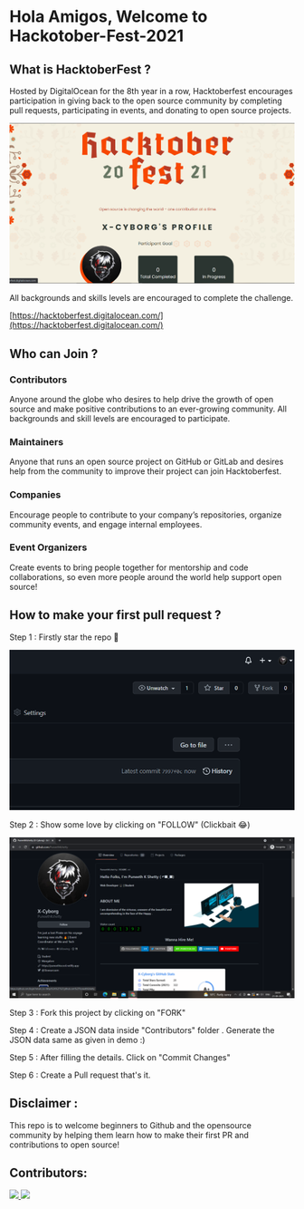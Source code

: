 # Hola Amigos, Welcome to Hackotober-Fest-2021

## What is HacktoberFest ?
Hosted by DigitalOcean for the 8th year in a row, Hacktoberfest encourages participation in giving back to the open source community by completing pull requests, participating in events, and donating to open source projects.

<img src="images/Screenshot (213).png"></img>

All backgrounds and skills levels are encouraged to complete the challenge.

[https://hacktoberfest.digitalocean.com/](https://hacktoberfest.digitalocean.com/)

## Who can Join ?

### Contributors
Anyone around the globe who desires to help drive the growth of open source and make positive contributions to an ever-growing community. All backgrounds and skill levels are encouraged to participate.

### Maintainers
Anyone that runs an open source project on GitHub or GitLab and desires help from the community to improve their project can join Hacktoberfest.

### Companies 
Encourage people to contribute to your company’s repositories, organize community events, and engage internal employees.

### Event Organizers
Create events to bring people together for mentorship and code collaborations, so even more people around the world help support open source!

## How to make your first pull request ?
Step 1 : Firstly star the repo 🌟

<img src="images/Screenshot (205).png"></img>

Step 2 : Show some love by clicking on "FOLLOW" (Clickbait 😂)

<img src="images/Screenshot (206).png"></img>

Step 3 : Fork this project by clicking on "FORK"

Step 4 : Create a JSON data inside "Contributors" folder . Generate the JSON data same as given in demo :)

Step 5 : After filling the details. Click on "Commit Changes"

Step 6 : Create a Pull request that's it.

## Disclaimer : 
This repo is to welcome beginners to Github and the opensource community by helping them learn how to make their first PR and contributions to open source!

## Contributors:
<a href="https://github.com/PuneethKShetty/Hackotober-Fest-2021/graphs/contributors">
 
   <img src="https://contributors-img.web.app/image?repo=TJ545/Hackotober-Fest-2021" />
  <img src="https://contributors-img.web.app/image?repo=vineethrai/Hackotober-Fest-2021" />
</a>
